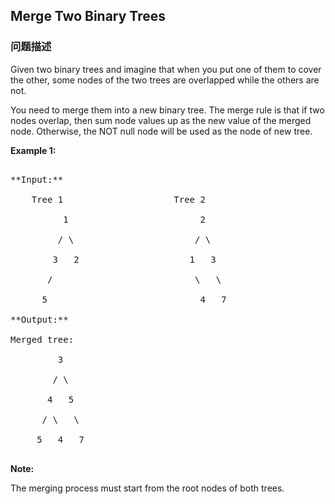 ## Merge Two Binary Trees  
### 问题描述

Given two binary trees and imagine that when you put one of them to cover the other, some nodes of the two trees are overlapped while the others are not. 



You need to merge them into a new binary tree. The merge rule is that if two nodes overlap, then sum node values up as the new value of the merged node. Otherwise, the NOT null node will be used as the node of new tree.


**Example 1:**<br />
<pre>
**Input:** 
	Tree 1                     Tree 2                  
          1                         2                             
         / \                       / \                            
        3   2                     1   3                        
       /                           \   \                      
      5                             4   7                  
**Output:** 
Merged tree:
	     3
	    / \
	   4   5
	  / \   \ 
	 5   4   7
</pre>


**Note:**
The merging process must start from the root nodes of both trees.

